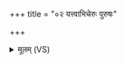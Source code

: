 +++
title = "०२ यत्त्वाभिचेरुः पुरुषः"

+++
<details><summary>मूलम् (VS)</summary>

यत्त्वा॑भिचे॒रुः पुरु॑षः॒ स्वो यदर॑णो॒ जनः॑।  
उ॑न्मोचनप्रमोच॒ने उ॒भे वा॒चा व॑दामि ते ॥
</details>